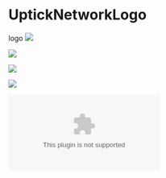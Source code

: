 # UptickNetworkLogo
logo 
![](https://github.com/UptickNetwork/press-kit/blob/main/Uptick_Network_logo4.jpg)

![](https://github.com/UptickNetwork/press-kit/blob/main/Uptick_Network_logo2.jpg)

![](https://github.com/UptickNetwork/press-kit/blob/main/Uptick_Network_logo3.jpg)

![](https://github.com/UptickNetwork/press-kit/blob/main/Uptick_Network_logo5.jpg)

![](https://github.com/UptickNetwork/press-kit/blob/main/Uptick_Network_logo.ai)